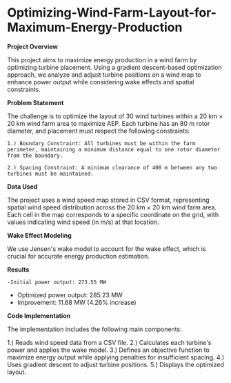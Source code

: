 # Optimizing-Wind-Farm-Layout-for-Maximum-Energy-Production

**Project Overview**

This project aims to maximize energy production in a wind farm by optimizing turbine placement. Using a gradient descent-based optimization approach, we analyze and adjust turbine positions on a wind map to enhance power output while considering wake effects and spatial constraints.

**Problem Statement**

The challenge is to optimize the layout of 30 wind turbines within a 20 km × 20 km wind farm area to maximize AEP. Each turbine has an 80 m rotor diameter, and placement must respect the following constraints:

    1.) Boundary Constraint: All turbines must be within the farm perimeter, maintaining a minimum distance equal to one rotor diameter from the boundary.
    
    2.) Spacing Constraint: A minimum clearance of 400 m between any two turbines must be maintained.

**Data Used**

The project uses a wind speed map stored in CSV format, representing spatial wind speed distribution across the 20 km × 20 km wind farm area. Each cell in the map corresponds to a specific coordinate on the grid, with values indicating wind speed (in m/s) at that location.

**Wake Effect Modeling**

We use Jensen's wake model to account for the wake effect, which is crucial for accurate energy production estimation.

**Results**

    -Initial power output: 273.55 MW
   - Optimized power output: 285.23 MW
   - Improvement: 11.68 MW (4.26% increase)

**Code Implementation**

The implementation includes the following main components:

1.) Reads wind speed data from a CSV file.
2.) Calculates each turbine's power and applies the wake model.
3.) Defines an objective function to maximize energy output while applying penalties for insufficient spacing.
4.) Uses gradient descent to adjust turbine positions.
5.) Displays the optimized layout.

